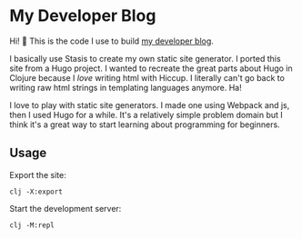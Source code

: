 My Developer Blog
============================
Hi! 👋 This is the code I use to build [my developer blog](https://stel.codes).

I basically use Stasis to create my own static site generator. I ported this site from a Hugo project. I wanted to recreate the great parts about Hugo in Clojure because I *love* writing html with Hiccup. I literally can't go back to writing raw html strings in templating languages anymore. Ha!

I love to play with static site generators. I made one using Webpack and js, then I used Hugo for a while. It's a relatively simple problem domain but I think it's a great way to start learning about programming for beginners.

Usage
-----------------------------
Export the site:
```
clj -X:export
```

Start the development server:
```
clj -M:repl
```

